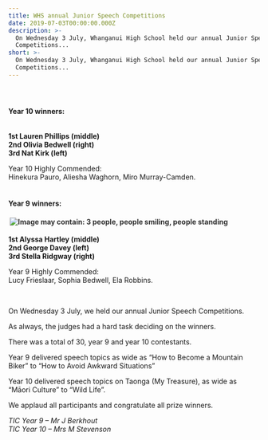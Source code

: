 ```yaml
---
title: WHS annual Junior Speech Competitions
date: 2019-07-03T00:00:00.000Z
description: >-
  On Wednesday 3 July, Whanganui High School held our annual Junior Speech
  Competitions...
short: >-
  On Wednesday 3 July, Whanganui High School held our annual Junior Speech
  Competitions...
---
```

<h4>&nbsp;</h4>
<h4>Year 10 winners:</h4>


![]()


<p><strong>1st Lauren Phillips (middle)</strong><br /><strong>2nd Olivia Bedwell (right)</strong><br /><strong>3rd Nat Kirk (left)</strong></p>
<p>Year 10 Highly Commended:&nbsp;<br />Hinekura Pauro, Aliesha Waghorn, Miro Murray-Camden.<br /><br /></p>
<h4>Year 9 winners:</h4>
<h4><span style="color: #333333; font-size: 14px;">&nbsp;</span><img style="color: #333333; font-size: 14px;" src="https://scontent-syd2-1.xx.fbcdn.net/v/t1.0-9/66304215_2290562524326246_7271793323377950720_n.jpg?_nc_cat=106&amp;_nc_eui2=AeHNwz_nX_KQeLNthCTgtSIROqj7ATFfCdea64JXbnjmmYA9RNROBSYGwnmpZT82VJUVD62w1fh44CS9w5QlBp_tv3oFbf0PnsuYZhJWwtvaHw&amp;_nc_oc=AQlIk0Ei0qEbDC4UhQ4M-mX6FdbVHvom7qEk-ZlJzHdN6b3FqKGTzYih5HTT6zzr-DQ&amp;_nc_ht=scontent-syd2-1.xx&amp;oh=1820fb318d352d29ee0a484cc5e43d9d&amp;oe=5DB86A29" alt="Image may contain: 3 people, people smiling, people standing" /></h4>
<p><strong>1st Alyssa Hartley (middle)</strong><br /><strong>2nd George Davey (left)</strong><br /><strong>3rd Stella Ridgway (right)</strong></p>
<p>Year 9 Highly Commended:&nbsp;<br />Lucy Frieslaar, Sophia Bedwell, Ela Robbins.</p>
<p>&nbsp;</p>
<p>On Wednesday 3 July, we held our annual Junior Speech Competitions.</p>
<p>As always, the judges had a hard task deciding on the winners.</p>
<p>There was a total of 30, year 9 and year 10 contestants.</p>
<p>Year 9 delivered speech topics as wide as &ldquo;How to Become a Mountain Biker&rdquo; to &ldquo;How to Avoid Awkward Situations&rdquo;</p>
<p>Year 10 delivered speech topics on Taonga (My Treasure), as wide as &ldquo;Māori Culture&rdquo; to &ldquo;Wild Life&rdquo;.</p>
<p>We applaud all participants and congratulate all prize winners.&nbsp;</p>
<p><em>TIC Year 9 &ndash; Mr J Berkhout</em><br /><em> TIC Year 10 &ndash; Mrs M Stevenson</em></p>
